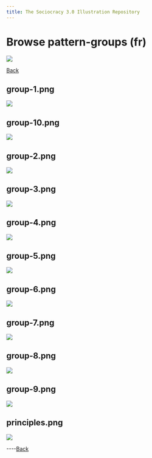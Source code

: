 ```yaml
---
title: The Sociocracy 3.0 Illustration Repository
---
```


# Browse pattern-groups (fr)

![](/img/fr-48px.png)

[Back](index-fr.html)

## group-1.png

[![](/img/fr/pattern-groups/group-1.png)](/img/fr/pattern-groups/group-1.png)

## group-10.png

[![](/img/fr/pattern-groups/group-10.png)](/img/fr/pattern-groups/group-10.png)

## group-2.png

[![](/img/fr/pattern-groups/group-2.png)](/img/fr/pattern-groups/group-2.png)

## group-3.png

[![](/img/fr/pattern-groups/group-3.png)](/img/fr/pattern-groups/group-3.png)

## group-4.png

[![](/img/fr/pattern-groups/group-4.png)](/img/fr/pattern-groups/group-4.png)

## group-5.png

[![](/img/fr/pattern-groups/group-5.png)](/img/fr/pattern-groups/group-5.png)

## group-6.png

[![](/img/fr/pattern-groups/group-6.png)](/img/fr/pattern-groups/group-6.png)

## group-7.png

[![](/img/fr/pattern-groups/group-7.png)](/img/fr/pattern-groups/group-7.png)

## group-8.png

[![](/img/fr/pattern-groups/group-8.png)](/img/fr/pattern-groups/group-8.png)

## group-9.png

[![](/img/fr/pattern-groups/group-9.png)](/img/fr/pattern-groups/group-9.png)

## principles.png

[![](/img/fr/pattern-groups/principles.png)](/img/fr/pattern-groups/principles.png)

----[Back](index-fr.html)

